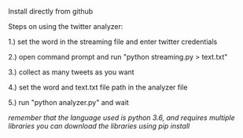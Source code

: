 Install directly from github

Steps on using the twitter analyzer:

1.) set the word in the streaming file and enter twitter credentials

2.) open command prompt and run "python streaming.py > text.txt"

3.) collect as many tweets as you want

4.) set the word and text.txt file path in the analyzer file

5.) run "python analyzer.py" and wait

*remember that the language used is python 3.6, and requires multiple libraries*
*you can download the libraries using pip install*



